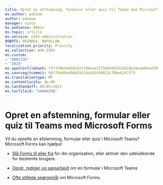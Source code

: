 ```yaml
---
title: Opret en afstemning, formular eller quiz til Teams med Microsoft Forms
ms.author: pebaum
author: pebaum
manager: scotv
ms.audience: Admin
ms.topic: article
ms.service: o365-administration
ROBOTS: NOINDEX, NOFOLLOW
localization_priority: Priority
ms.collection: Adm_O365
ms.custom:
- "9001726"
- "3825"
ms.openlocfilehash: f3f37062e8d4b423786eaa727569205552dd18e34ea605edf09ffe5b12a16b6e
ms.sourcegitcommit: b5f7da89a650d2915dc652449623c78be6247175
ms.translationtype: MT
ms.contentlocale: da-DK
ms.lasthandoff: 08/05/2021
ms.locfileid: "54044298"
---
```

# <a name="create-a-poll-form-or-quiz-for-teams-with-microsoft-forms"></a>Opret en afstemning, formular eller quiz til Teams med Microsoft Forms

Vil du oprette en afstemning, formular eller quiz i Microsoft Teams? Microsoft Forms kan hjælpe!

 - [Slå Forms til eller fra](https://support.office.com/article/turn-off-or-turn-on-microsoft-forms-8dcbf3ab-f2d6-459a-b8be-8d9892132a43) for din organisation, eller aktivér den udelukkende for bestemte brugere.
 
 - [Opret, rediger og samarbejd](https://support.office.com/article/create-edit-and-collaborate-on-a-form-in-microsoft-teams-333b97a3-41d9-48bc-a1cb-84a96bd44e14) om en formular i Microsoft Teams
 
 - [Ofte stillede spørgsmål](https://support.office.com/article/get-started-1dd58027-40dc-42d0-9ca4-80ddecc5c696) om Microsoft Forms.